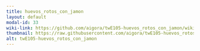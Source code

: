 ```yaml
---
title: huevos_rotos_con_jamon
layout: default
modal-id: 33
wiki-link: https://github.com/aigora/twE105-huevos_rotos_con_jamon/wiki
thumbnail: https://raw.githubusercontent.com/aigora/twE105-huevos_rotos_con_jamon/master/logo.png
alt: twE105-huevos_rotos_con_jamon
---
```

